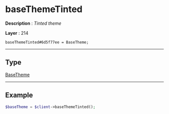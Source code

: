 # baseThemeTinted

**Description** : *Tinted theme*

**Layer** : 214

```tl
baseThemeTinted#6d5f77ee = BaseTheme;
```

---

## Type

[BaseTheme](type/BaseTheme)

---

## Example

```php
$baseTheme = $client->baseThemeTinted();
```